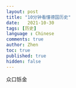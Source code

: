 ```yaml
---
layout: post
title: "10分钟看懂德国历史"
date:   2021-10-30
tags: [历史]
language : Chinese
comments: true
author: Zhen
toc: true
published: true
hidden: false
---
```


众口铄金
<!--stackedit_data:
eyJoaXN0b3J5IjpbLTIwOTA2MzU1MjhdfQ==
-->
